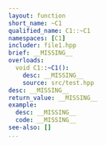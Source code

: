 ```yaml
---
layout: function
short_name: ~C1
qualified_name: C1::~C1
namespaces: [C1]
includer: file1.hpp
brief: __MISSING__
overloads:
  void C1::~C1():
    desc: __MISSING__
    source: src/test.hpp
desc: __MISSING__
return_value: __MISSING__
example:
  desc: __MISSING__
  code: __MISSING__
see-also: []
...
```

